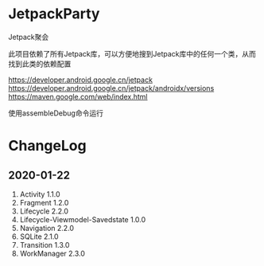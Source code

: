 # JetpackParty
Jetpack聚会

此项目依赖了所有Jetpack库，可以方便地搜到Jetpack库中的任何一个类，从而找到此类的依赖配置

https://developer.android.google.cn/jetpack
https://developer.android.google.cn/jetpack/androidx/versions
https://maven.google.com/web/index.html

使用assembleDebug命令运行

# ChangeLog

## 2020-01-22
1. Activity 1.1.0
2. Fragment 1.2.0
3. Lifecycle 2.2.0
4. Lifecycle-Viewmodel-Savedstate 1.0.0
5. Navigation 2.2.0
6. SQLite 2.1.0
7. Transition 1.3.0
8. WorkManager 2.3.0
